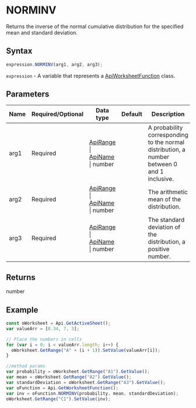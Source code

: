 # NORMINV

Returns the inverse of the normal cumulative distribution for the specified mean and standard deviation.

## Syntax

```javascript
expression.NORMINV(arg1, arg2, arg3);
```

`expression` - A variable that represents a [ApiWorksheetFunction](../ApiWorksheetFunction.md) class.

## Parameters

| **Name** | **Required/Optional** | **Data type** | **Default** | **Description** |
| ------------- | ------------- | ------------- | ------------- | ------------- |
| arg1 | Required | [ApiRange](../../ApiRange/ApiRange.md) \| [ApiName](../../ApiName/ApiName.md) \| number |  | A probability corresponding to the normal distribution, a number between 0 and 1 inclusive. |
| arg2 | Required | [ApiRange](../../ApiRange/ApiRange.md) \| [ApiName](../../ApiName/ApiName.md) \| number |  | The arithmetic mean of the distribution. |
| arg3 | Required | [ApiRange](../../ApiRange/ApiRange.md) \| [ApiName](../../ApiName/ApiName.md) \| number |  | The standard deviation of the distribution, a positive number. |

## Returns

number

## Example



```javascript editor-xlsx
const oWorksheet = Api.GetActiveSheet();
var valueArr = [0.34, 7, 3];

// Place the numbers in cells
for (var i = 0; i < valueArr.length; i++) {
  oWorksheet.GetRange("A" + (i + 1)).SetValue(valueArr[i]);
}

//method params
var probability = oWorksheet.GetRange("A1").GetValue();
var mean = oWorksheet.GetRange("A2").GetValue();
var standardDeviation = oWorksheet.GetRange("A3").GetValue();
var oFunction = Api.GetWorksheetFunction();
var inv = oFunction.NORMINV(probability, mean, standardDeviation);
oWorksheet.GetRange("C1").SetValue(inv);

```
